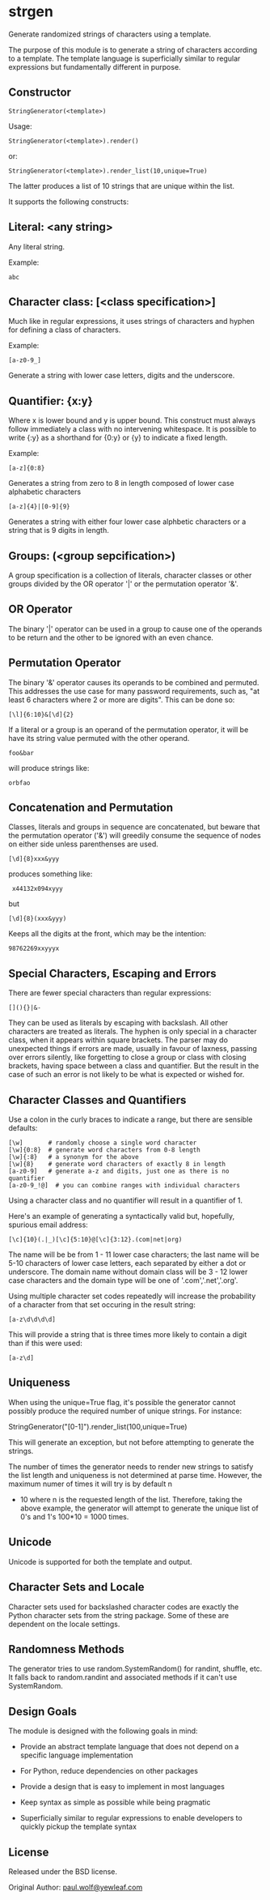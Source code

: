 strgen
======

Generate randomized strings of characters using a template.

The purpose of this module is to generate a string of characters
according to a template.  The template language is superficially
similar to regular expressions but fundamentally different in
purpose.

Constructor
-----------

    StringGenerator(<template>)

Usage:

    StringGenerator(<template>).render()

or:

    StringGenerator(<template>).render_list(10,unique=True)

The latter produces a list of 10 strings that are unique within the list.

It supports the following constructs:

Literal: \<any string>
---------------------
Any literal string. 

Example:

    abc

Character class: [\<class specification>]
----------------------------------------

Much like in regular expressions, it uses strings of characters
and hyphen for defining a class of characters.

Example:

    [a-z0-9_]

Generate a string with lower case letters, digits and the underscore.

Quantifier: {x:y} 
----------------- 

Where x is lower bound and y is upper bound. This construct must
always follow immediately a class with no intervening
whitespace. It is possible to write {:y} as a shorthand for {0:y}
or {y} to indicate a fixed length.

Example: 

    [a-z]{0:8}

Generates a string from zero to 8 in length composed of lower case
alphabetic characters

    [a-z]{4}|[0-9]{9}

Generates a string with either four lower case alphbetic
characters or a string that is 9 digits in length.

Groups:  (\<group sepcification>)
--------------------------------

A group specification is a collection of literals, character
classes or other groups divided by the OR operator '|' or the
permutation operator '&'.

OR Operator
-----------

The binary '|' operator can be used in a group to cause one of the
operands to be return and the other to be ignored with an even
chance.

Permutation Operator
--------------------

The binary '&' operator causes its operands to be combined and
permuted.  This addresses the
use case for many password requirements, such as, "at least 6
characters where 2 or more are digits". This can be done so:

    [\l]{6:10}&[\d]{2}

If a literal or a group is an operand of the permutation operator,
it will be have its string value permuted with the other operand.

    foo&bar

will produce strings like: 

    orbfao

Concatenation and Permutation
-----------------------------

Classes, literals and groups in sequence are concatenated, but
beware that the permutation operator ('&') will greedily consume
the sequence of nodes on either side unless parenthenses are used.

    [\d]{8}xxx&yyy

produces something like: 

     x44132x094xyyy

but

    [\d]{8}(xxx&yyy)

Keeps all the digits at the front, which may be the intention:

    98762269xxyyyx

Special Characters, Escaping and Errors
---------------------------------------

There are fewer special characters than regular expressions: 

    [](){}|&-

They can be used as literals by escaping with backslash. All other
characters are treated as literals.  The hyphen is only special in
a character class, when it appears within square brackets. The
parser may do unexpected things if errors are made, usually in
favour of laxness, passing over errors silently, like forgetting
to close a group or class with closing brackets, having space
between a class and quantifier.  But the result in the case of
such an error is not likely to be what is expected or wished for.

Character Classes and Quantifiers
---------------------------------

Use a colon in the curly braces to indicate a range, but there are
sensible defaults:

    [\w]       # randomly choose a single word character
    [\w]{0:8}  # generate word characters from 0-8 length 
    [\w]{:8}   # a synonym for the above
    [\w]{8}    # generate word characters of exactly 8 in length
    [a-z0-9]   # generate a-z and digits, just one as there is no quantifier
    [a-z0-9_!@]  # you can combine ranges with individual characters

Using a character class and no quantifier will result in a quantifier of 1. 

Here's an example of generating a syntactically valid but, hopefully,
spurious email address:

    [\c]{10}(.|_)[\c]{5:10}@[\c]{3:12}.(com|net|org)

The name will be be from 1 - 11 lower case characters; the last name
will be 5-10 characters of lower case letters, each separated by
either a dot or underscore.  The domain name without domain class will
be 3 - 12 lower case characters and the domain type will be one of
'.com','.net','.org'.

Using multiple character set codes repeatedly will increase the
probability of a character from that set occuring in the result
string:

    [a-z\d\d\d\d]

This will provide a string that is three times more likely to contain
a digit than if this were used:

    [a-z\d]

Uniqueness 
---------- 

When using the unique=True flag, it's possible
the generator cannot possibly produce the required number of unique
strings. For instance:

   StringGenerator("[0-1]").render_list(100,unique=True)

This will generate an exception, but not before attempting to generate
the strings.

The number of times the generator needs to render new strings to
satisfy the list length and uniqueness is not determined at parse
time. However, the maximum numer of times it will try is by default n
* 10 where n is the requested length of the list. Therefore, taking
the above example, the generator will attempt to generate the unique
list of 0's and 1's 100*10 = 1000 times.

Unicode
-------

Unicode is supported for both the template and output. 

Character Sets and Locale 
------------------------- 

Character sets used for backslashed character codes are exactly the
Python character sets from the string package. Some of these are
dependent on the locale settings. 

Randomness Methods
------------------

The generator tries to use random.SystemRandom() for randint,
shuffle, etc. It falls back to random.randint and associated
methods if it can't use SystemRandom.

Design Goals
------------

The module is designed with the following goals in mind:

* Provide an abstract template language that does not depend on a
  specific language implementation

* For Python, reduce dependencies on other packages

* Provide a design that is easy to implement in most languages

* Keep syntax as simple as possible while being pragmatic

* Superficially similar to regular expressions to enable
  developers to quickly pickup the template syntax


License
-------
Released under the BSD license. 


Original Author: paul.wolf@yewleaf.com

